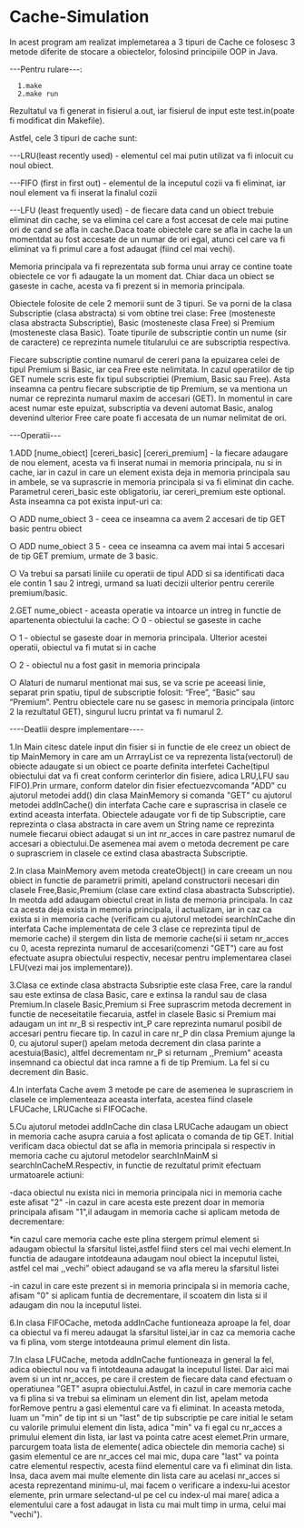 # Cache-Simulation
In acest program am realizat implemetarea a 3 tipuri de Cache ce folosesc 3 metode diferite de stocare a obiectelor, folosind principiile OOP in Java.

---Pentru rulare---:
      
      1.make
      2.make run

Rezultatul va fi generat in fisierul a.out, iar fisierul de input este test.in(poate fi modificat din Makefile).

Astfel, cele 3 tipuri de cache sunt:


---LRU(least recently used) - elementul cel mai putin utilizat va fi inlocuit cu
noul obiect.


---FIFO (first in first out) - elementul de la inceputul cozii va fi eliminat, iar
noul element va fi inserat la finalul cozii


---LFU (least frequently used) - de fiecare data cand un obiect trebuie eliminat din cache, se va elimina cel
care a fost accesat de cele mai putine ori de cand se afla in cache.Daca toate obiectele care se afla in cache la un momentdat au fost accesate de un numar de ori egal, atunci cel care va fi eliminat va fi primul care a fost adaugat (fiind cel mai vechi). 


Memoria principala va fi reprezentata sub forma unui array ce contine toate
obiectele ce vor fi adaugate la un moment dat. Chiar daca un obiect se gaseste in cache, acesta va fi
prezent si in memoria principala.


Obiectele folosite de cele 2 memorii sunt de 3 tipuri. Se va porni de la clasa
Subscriptie (clasa abstracta) si vom obtine trei clase: Free (mosteneste clasa abstracta
Subscriptie), Basic (mosteneste clasa Free) si Premium (mosteneste clasa Basic). Toate
tipurile de subscriptie contin un nume (sir de caractere) ce reprezinta numele titularului ce
are subscriptia respectiva.


Fiecare subscriptie contine numarul de cereri pana la epuizarea celei de tipul
Premium si Basic, iar cea Free este nelimitata. In cazul operatiilor de tip GET numele scris
este fix tipul subscriptiei (Premium, Basic sau Free). Asta inseamna ca pentru fiecare
subscriptie de tip Premium, se va mentiona un numar ce reprezinta numarul maxim de
accesari (GET). In momentul in care acest numar este epuizat, subscriptia va deveni
automat Basic, analog devenind ulterior Free care poate fi accesata de un numar nelimitat
de ori.

---Operatii---


1.ADD [nume_obiect] [cereri_basic] [cereri_premium] - la fiecare adaugare de
nou element, acesta va fi inserat numai in memoria principala, nu si in
cache, iar in cazul in care un element exista deja in memoria principala sau
in ambele, se va suprascrie in memoria principala si va fi eliminat din
cache. Parametrul cereri_basic este obligatoriu, iar cereri_premium este
optional. Asta inseamna ca pot exista input-uri ca:


○ ADD nume_obiect 3 - ceea ce inseamna ca avem 2 accesari de tip
GET basic pentru obiect


○ ADD nume_obiect 3 5 - ceea ce inseamna ca avem mai intai 5
accesari de tip GET premium, urmate de 3 basic.


○ Va trebui sa parsati liniile cu operatii de tipul ADD si sa identificati
daca ele contin 1 sau 2 intregi, urmand sa luati decizii ulterior pentru
cererile premium/basic.


2.GET nume_obiect - aceasta operatie va intoarce un intreg in functie de
apartenenta obiectului la cache:
○ 0 - obiectul se gaseste in cache


○ 1 - obiectul se gaseste doar in memoria principala. Ulterior acestei
operatii, obiectul va fi mutat si in cache


○ 2 - obiectul nu a fost gasit in memoria principala


○ Alaturi de numarul mentionat mai sus, se va scrie pe aceeasi linie,
separat prin spatiu, tipul de subscriptie folosit: “Free”, “Basic” sau
“Premium”. Pentru obiectele care nu se gasesc in memoria
principala (intorc 2 la rezultatul GET), singurul lucru printat va fi
numarul 2.



----Deatlii despre implementare----


   1.In Main citesc datele input din fisier si in functie de ele creez un obiect de tip MainMemory in care am un ArrrayList 
ce va reprezenta lista(vectorul) de obiecte adaugate si un obiect ce poarte definita interfetei Cache(tipul obiectului dat
va fi creat conform cerinterlor din fisiere, adica LRU,LFU sau FIFO).Prin urmare, conform datelor din fisier efectuezvcomanda
"ADD" cu ajutorul metodei add() din clasa MainMemory si comanda "GET" cu ajutorul metodei addInCache() din interfata Cache
care e suprascrisa in clasele ce extind aceasta interfata.
Obiectele adaugate vor fi de tip Subscriptie, care reprezinta o clasa abstracta in care avem un String name ce reprezinta
numele fiecarui obiect adaugat si un int nr_acces in care pastrez numarul de accesari a obiectului.De asemenea mai avem o metoda decrement pe care o suprascriem in clasele ce extind clasa abastracta Subscriptie.


  2.In clasa MainMemory avem metoda createObject() in care creeam un nou obiect in functie de parametrii primiti, apeland
constructorii necesari din clasele Free,Basic,Premium (clase care extind clasa abastracta Subscriptie).
In meotda add adaugam obiectul creat in lista de memoria principala. In caz ca acesta deja exista in memoria principala,
il actualizam, iar in caz ca exista si in memoria cache (verificam cu ajutorul metodei searchInCache din interfata Cache
implementata de cele 3 clase ce reprezinta tipul de memorie cache) il stergem din lista de memorie cache(si ii setam 
nr_acces cu 0, acesta reprezinta numarul de accesari(comenzi "GET") care au fost efectuate asupra obiectului respectiv,
necesar pentru implementarea clasei LFU(vezi mai jos implementare)).


  3.Clasa ce extinde clasa abstracta Subsriptie este clasa Free, care la randul sau este extinsa de clasa Basic, care e 
extinsa la randul sau de clasa Premium.In clasele Basic,Premium si Free suprascrim metoda decrement in functie de
neceseitatile fiecaruia, astfel in clasele Basic si Premium mai adaugam un int nr_B si respectiv int_P care reprezinta
numarul posibil de accesari pentru fiecare tip. In cazul in care nr_P din clasa Premium ajunge la 0, cu ajutorul super()
apelam metoda decrement din clasa parinte a acestuia(Basic), altfel decrementam nr_P si returnam ,,Premium" aceasta
insemnand ca obiectul dat inca ramne a fi de tip Premium. La fel si cu decrement din Basic.

  4.In interfata Cache avem 3 metode pe care de asemenea le suprascriem in clasele ce implementeaza aceasta interfata,
acestea fiind clasele LFUCache, LRUCache si FIFOCache.

  5.Cu ajutorul metodei addInCache din clasa LRUCache adaugam un obiect in memoria cache asupra caruia a fost aplicata
o comanda de tip GET. Initial verificam daca obiectul dat se afla in memoria principala si respectiv in memoria cache
cu ajutorul metodelor searchInMainM si searchInCacheM.Respectiv, in functie de rezultatul primit efectuam urmatoarele
actiuni: 


  -daca obiectul nu exista nici in memoria principala nici in memoria cache este afisat "2"
  -in cazul in care acesta este prezent doar in memoria principala afisam "1",il adaugam in memoria cache si aplicam metoda de decrementare:	
  
   *in cazul care memoria cache este plina stergem primul element si adaugam obiectul la sfarsitul listei,astfel
		fiind sters cel mai vechi element.In functia de adaugare intotdeauna adaugam noul obiect la inceputul listei,
		astfel cel mai ,,vechi" obiect adaugand se va afla mereu la sfarsitul listei
		
		
 -in cazul in care este prezent si in memoria principala si in memoria cache, afisam "0" si aplicam funtia de decrementare,
	il scoatem din lista si il adaugam din nou la inceputul listei.
	
 6.In clasa FIFOCache, metoda addInCache funtioneaza aproape la fel, doar ca obiectul va fi mereu adaugat la sfarsitul listei,iar in caz ca memoria cache va fi plina, vom sterge intotdeauna primul element din lista.

 7.In clasa LFUCache, metoda addInCache funtioneaza in general la fel, adica obiectul nou va fi intotdeauna adaugat la inceputul listei. Dar aici mai avem si un int nr_acces, pe care il crestem de fiecare data cand efectuam o operatiunea "GET" asupra obiectului.Astfel, in cazul in care memoria cache va fi plina si va trebui sa eliminam un element din list, apelam metoda forRemove pentru a gasi elementul care va fi eliminat. In aceasta metoda, luam un "min" de tip int si un "last" de tip subscriptie pe care initial le setam cu valorile primului element din lista, adica "min" va fi egal cu nr_acces a primului element din lista, iar last va pointa catre acest elemet.Prin urmare, parcurgem toata lista de elemente( adica obiectele din memoria cache) si gasim elementul ce are nr_acces cel mai mic, dupa care "last" va pointa catre elementul respectiv, acesta fiind elementul care va fi eliminat din lista.
Insa, daca avem mai multe elemente din lista care au acelasi nr_acces si acesta reprezentand minimu-ul, mai facem o verificare a indexu-lui acestor elemente, prin urmare selectand-ul pe cel cu index-ul mai mare( adica a elementului care a fost adaugat in lista cu mai mult timp in urma, celui mai "vechi").

